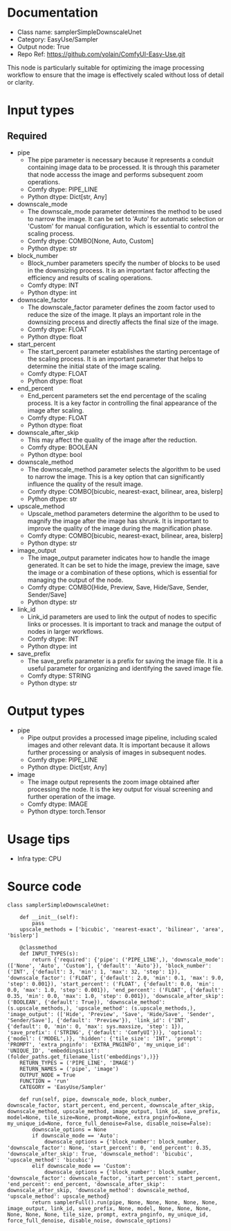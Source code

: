 # Documentation
- Class name: samplerSimpleDownscaleUnet
- Category: EasyUse/Sampler
- Output node: True
- Repo Ref: https://github.com/yolain/ComfyUI-Easy-Use.git

This node is particularly suitable for optimizing the image processing workflow to ensure that the image is effectively scaled without loss of detail or clarity.

# Input types
## Required
- pipe
    - The pipe parameter is necessary because it represents a conduit containing image data to be processed. It is through this parameter that node accesss the image and performs subsequent zoom operations.
    - Comfy dtype: PIPE_LINE
    - Python dtype: Dict[str, Any]
- downscale_mode
    - The downscale_mode parameter determines the method to be used to narrow the image. It can be set to 'Auto' for automatic selection or 'Custom' for manual configuration, which is essential to control the scaling process.
    - Comfy dtype: COMBO[None, Auto, Custom]
    - Python dtype: str
- block_number
    - Block_number parameters specify the number of blocks to be used in the downsizing process. It is an important factor affecting the efficiency and results of scaling operations.
    - Comfy dtype: INT
    - Python dtype: int
- downscale_factor
    - The downscale_factor parameter defines the zoom factor used to reduce the size of the image. It plays an important role in the downsizing process and directly affects the final size of the image.
    - Comfy dtype: FLOAT
    - Python dtype: float
- start_percent
    - The start_percent parameter establishes the starting percentage of the scaling process. It is an important parameter that helps to determine the initial state of the image scaling.
    - Comfy dtype: FLOAT
    - Python dtype: float
- end_percent
    - End_percent parameters set the end percentage of the scaling process. It is a key factor in controlling the final appearance of the image after scaling.
    - Comfy dtype: FLOAT
    - Python dtype: float
- downscale_after_skip
    - This may affect the quality of the image after the reduction.
    - Comfy dtype: BOOLEAN
    - Python dtype: bool
- downscale_method
    - The downscale_method parameter selects the algorithm to be used to narrow the image. This is a key option that can significantly influence the quality of the result image.
    - Comfy dtype: COMBO[bicubic, nearest-exact, bilinear, area, bislerp]
    - Python dtype: str
- upscale_method
    - Upscale_method parameters determine the algorithm to be used to magnify the image after the image has shrunk. It is important to improve the quality of the image during the magnification phase.
    - Comfy dtype: COMBO[bicubic, nearest-exact, bilinear, area, bislerp]
    - Python dtype: str
- image_output
    - The image_output parameter indicates how to handle the image generated. It can be set to hide the image, preview the image, save the image or a combination of these options, which is essential for managing the output of the node.
    - Comfy dtype: COMBO[Hide, Preview, Save, Hide/Save, Sender, Sender/Save]
    - Python dtype: str
- link_id
    - Link_id parameters are used to link the output of nodes to specific links or processes. It is important to track and manage the output of nodes in larger workflows.
    - Comfy dtype: INT
    - Python dtype: int
- save_prefix
    - The save_prefix parameter is a prefix for saving the image file. It is a useful parameter for organizing and identifying the saved image file.
    - Comfy dtype: STRING
    - Python dtype: str

# Output types
- pipe
    - Pipe output provides a processed image pipeline, including scaled images and other relevant data. It is important because it allows further processing or analysis of images in subsequent nodes.
    - Comfy dtype: PIPE_LINE
    - Python dtype: Dict[str, Any]
- image
    - The image output represents the zoom image obtained after processing the node. It is the key output for visual screening and further operation of the image.
    - Comfy dtype: IMAGE
    - Python dtype: torch.Tensor

# Usage tips
- Infra type: CPU

# Source code
```
class samplerSimpleDownscaleUnet:

    def __init__(self):
        pass
    upscale_methods = ['bicubic', 'nearest-exact', 'bilinear', 'area', 'bislerp']

    @classmethod
    def INPUT_TYPES(s):
        return {'required': {'pipe': ('PIPE_LINE',), 'downscale_mode': (['None', 'Auto', 'Custom'], {'default': 'Auto'}), 'block_number': ('INT', {'default': 3, 'min': 1, 'max': 32, 'step': 1}), 'downscale_factor': ('FLOAT', {'default': 2.0, 'min': 0.1, 'max': 9.0, 'step': 0.001}), 'start_percent': ('FLOAT', {'default': 0.0, 'min': 0.0, 'max': 1.0, 'step': 0.001}), 'end_percent': ('FLOAT', {'default': 0.35, 'min': 0.0, 'max': 1.0, 'step': 0.001}), 'downscale_after_skip': ('BOOLEAN', {'default': True}), 'downscale_method': (s.upscale_methods,), 'upscale_method': (s.upscale_methods,), 'image_output': (['Hide', 'Preview', 'Save', 'Hide/Save', 'Sender', 'Sender/Save'], {'default': 'Preview'}), 'link_id': ('INT', {'default': 0, 'min': 0, 'max': sys.maxsize, 'step': 1}), 'save_prefix': ('STRING', {'default': 'ComfyUI'})}, 'optional': {'model': ('MODEL',)}, 'hidden': {'tile_size': 'INT', 'prompt': 'PROMPT', 'extra_pnginfo': 'EXTRA_PNGINFO', 'my_unique_id': 'UNIQUE_ID', 'embeddingsList': (folder_paths.get_filename_list('embeddings'),)}}
    RETURN_TYPES = ('PIPE_LINE', 'IMAGE')
    RETURN_NAMES = ('pipe', 'image')
    OUTPUT_NODE = True
    FUNCTION = 'run'
    CATEGORY = 'EasyUse/Sampler'

    def run(self, pipe, downscale_mode, block_number, downscale_factor, start_percent, end_percent, downscale_after_skip, downscale_method, upscale_method, image_output, link_id, save_prefix, model=None, tile_size=None, prompt=None, extra_pnginfo=None, my_unique_id=None, force_full_denoise=False, disable_noise=False):
        downscale_options = None
        if downscale_mode == 'Auto':
            downscale_options = {'block_number': block_number, 'downscale_factor': None, 'start_percent': 0, 'end_percent': 0.35, 'downscale_after_skip': True, 'downscale_method': 'bicubic', 'upscale_method': 'bicubic'}
        elif downscale_mode == 'Custom':
            downscale_options = {'block_number': block_number, 'downscale_factor': downscale_factor, 'start_percent': start_percent, 'end_percent': end_percent, 'downscale_after_skip': downscale_after_skip, 'downscale_method': downscale_method, 'upscale_method': upscale_method}
        return samplerFull().run(pipe, None, None, None, None, None, image_output, link_id, save_prefix, None, model, None, None, None, None, None, None, tile_size, prompt, extra_pnginfo, my_unique_id, force_full_denoise, disable_noise, downscale_options)
```
